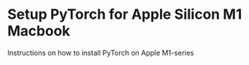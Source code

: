 # Setup PyTorch for Apple Silicon M1 Macbook
Instructions on how to install PyTorch on Apple M1-series

